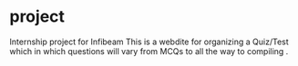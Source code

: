# project
Internship project for Infibeam
This is a webdite for organizing a Quiz/Test which in which questions will vary from MCQs to all the way to compiling .
